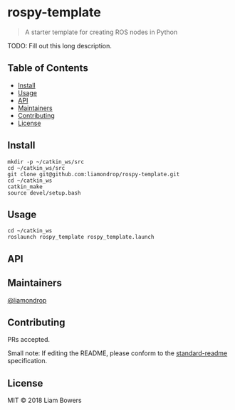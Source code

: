 # rospy-template


> A starter template for creating ROS nodes in Python

TODO: Fill out this long description.

## Table of Contents

- [Install](#install)
- [Usage](#usage)
- [API](#api)
- [Maintainers](#maintainers)
- [Contributing](#contributing)
- [License](#license)

## Install

```
mkdir -p ~/catkin_ws/src
cd ~/catkin_ws/src
git clone git@github.com:liamondrop/rospy-template.git
cd ~/catkin_ws
catkin_make
source devel/setup.bash
```

## Usage

```
cd ~/catkin_ws
roslaunch rospy_template rospy_template.launch
```

## API

## Maintainers

[@liamondrop](https://github.com/liamondrop)

## Contributing

PRs accepted.

Small note: If editing the README, please conform to the [standard-readme](https://github.com/RichardLitt/standard-readme) specification.

## License

MIT © 2018 Liam Bowers
